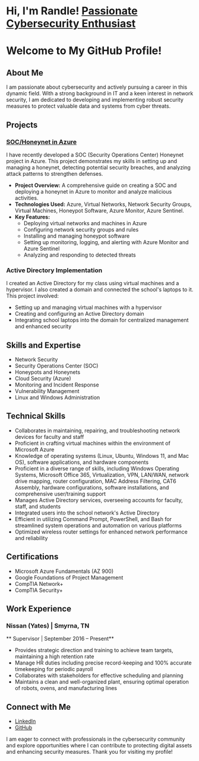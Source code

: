<h1>Hi, I'm Randle! <a href="https://www.linkedin.com/in/randle-alignamath-583a57111/">Passionate Cybersecurity Enthusiast</a></h1>

# Welcome to My GitHub Profile!

## About Me

I am passionate about cybersecurity and actively pursuing a career in this dynamic field. With a strong background in IT and a keen interest in network security, I am dedicated to developing and implementing robust security measures to protect valuable data and systems from cyber threats.

## Projects

### [SOC/Honeynet in Azure](https://github.com/randlealignamath/Azure-Soc-.git)

I have recently developed a SOC (Security Operations Center) Honeynet project in Azure. This project demonstrates my skills in setting up and managing a honeynet, detecting potential security breaches, and analyzing attack patterns to strengthen defenses. 

- **Project Overview:** A comprehensive guide on creating a SOC and deploying a honeynet in Azure to monitor and analyze malicious activities.
- **Technologies Used:** Azure, Virtual Networks, Network Security Groups, Virtual Machines, Honeypot Software, Azure Monitor, Azure Sentinel.
- **Key Features:** 
  - Deploying virtual networks and machines in Azure
  - Configuring network security groups and rules
  - Installing and managing honeypot software
  - Setting up monitoring, logging, and alerting with Azure Monitor and Azure Sentinel
  - Analyzing and responding to detected threats

### Active Directory Implementation

I created an Active Directory for my class using virtual machines and a hypervisor. I also created a domain and connected the school's laptops to it. This project involved:

- Setting up and managing virtual machines with a hypervisor
- Creating and configuring an Active Directory domain
- Integrating school laptops into the domain for centralized management and enhanced security

## Skills and Expertise

- Network Security
- Security Operations Center (SOC)
- Honeypots and Honeynets
- Cloud Security (Azure)
- Monitoring and Incident Response
- Vulnerability Management
- Linux and Windows Administration

## Technical Skills

- Collaborates in maintaining, repairing, and troubleshooting network devices for faculty and staff
- Proficient in crafting virtual machines within the environment of Microsoft Azure
- Knowledge of operating systems (Linux, Ubuntu, Windows 11, and Mac OS), software applications, and hardware components
- Proficient in a diverse range of skills, including Windows Operating Systems, Microsoft Office 365, Virtualization, VPN, LAN/WAN, network drive mapping, router configuration, MAC Address Filtering, CAT6 Assembly, hardware configurations, software installations, and comprehensive user/training support
- Manages Active Directory services, overseeing accounts for faculty, staff, and students
- Integrated users into the school network's Active Directory
- Efficient in utilizing Command Prompt, PowerShell, and Bash for streamlined system operations and automation on various platforms
- Optimized wireless router settings for enhanced network performance and reliability

## Certifications

- Microsoft Azure Fundamentals (AZ 900)
- Google Foundations of Project Management
- CompTIA Network+
- CompTIA Security+

## Work Experience

### Nissan (Yates) | Smyrna, TN
** Supervisor | September 2016 – Present**

- Provides strategic direction and training to achieve team targets, maintaining a high retention rate
- Manage HR duties including precise record-keeping and 100% accurate timekeeping for periodic payroll
- Collaborates with stakeholders for effective scheduling and planning
- Maintains a clean and well-organized plant, ensuring optimal operation of robots, ovens, and manufacturing lines

## Connect with Me

- [LinkedIn](https://www.linkedin.com/in/randle-alignamath-583a57111/)
- [GitHub](https://github.com/randlealignamath)

I am eager to connect with professionals in the cybersecurity community and explore opportunities where I can contribute to protecting digital assets and enhancing security measures. Thank you for visiting my profile!
